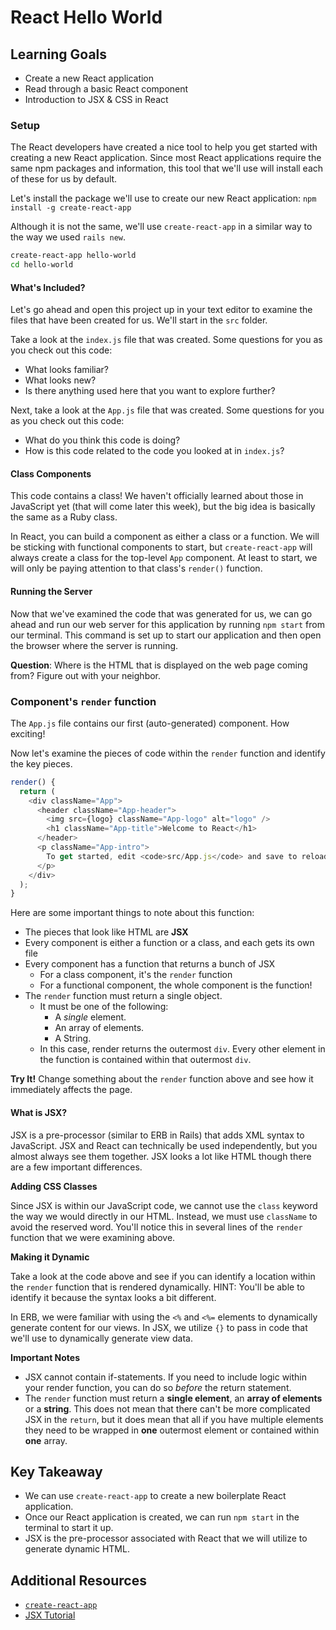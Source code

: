# React Hello World

## Learning Goals
- Create a new React application
- Read through a basic React component
- Introduction to JSX & CSS in React

### Setup
The React developers have created a nice tool to help you get started with creating a new React application. Since most React applications require the same npm packages and information, this tool that we'll use will install each of these for us by default.

Let's install the package we'll use to create our new React application:
`npm install -g create-react-app`

Although it is not the same, we'll use `create-react-app` in a similar way to the way we used `rails new`.

```bash
create-react-app hello-world
cd hello-world
```

#### What's Included?
Let's go ahead and open this project up in your text editor to examine the files that have been created for us. We'll start in the `src` folder.

Take a look at the `index.js` file that was created. Some questions for you as you check out this code:
- What looks familiar?
- What looks new?
- Is there anything used here that you want to explore further?

Next, take a look at the `App.js` file that was created. Some questions for you as you check out this code:
- What do you think this code is doing?
- How is this code related to the code you looked at in `index.js`?

#### Class Components

This code contains a class! We haven't officially learned about those in JavaScript yet (that will come later this week), but the big idea is basically the same as a Ruby class.

In React, you can build a component as either a class or a function. We will be sticking with functional components to start, but `create-react-app` will always create a class for the top-level `App` component. At least to start, we will only be paying attention to that class's `render()` function.

#### Running the Server

Now that we've examined the code that was generated for us, we can go ahead and run our web server for this application by running `npm start` from our terminal. This command is set up to start our application and then open the browser where the server is running.

**Question**: Where is the HTML that is displayed on the web page coming from? Figure out with your neighbor.

### Component's `render` function
The `App.js` file contains our first (auto-generated) component. How exciting!

Now let's examine the pieces of code within the `render` function and identify the key pieces.
```javascript
render() {
  return (
    <div className="App">
      <header className="App-header">
        <img src={logo} className="App-logo" alt="logo" />
        <h1 className="App-title">Welcome to React</h1>
      </header>
      <p className="App-intro">
        To get started, edit <code>src/App.js</code> and save to reload.
      </p>
    </div>
  );
}
```

Here are some important things to note about this function:
- The pieces that look like HTML are **JSX**
- Every component is either a function or a class, and each gets its own file
- Every component has a function that returns a bunch of JSX
  - For a class component, it's the `render` function
  - For a functional component, the whole component is the function!
- The `render` function must return a single object.
  - It must be one of the following:
    - A *single* element.
    - An array of elements.
    - A String.
  - In this case, render returns the outermost `div`. Every other element in the function is contained within that outermost `div`.

**Try It!** Change something about the `render` function above and see how it immediately affects the page.

#### What is JSX?
JSX is a pre-processor (similar to ERB in Rails) that adds XML syntax to JavaScript. JSX and React can technically be used independently, but you almost always see them together. JSX looks a lot like HTML though there are a few important differences.

**Adding CSS Classes**

Since JSX is within our JavaScript code, we cannot use the `class` keyword the way we would directly in our HTML. Instead, we must use `className` to avoid the reserved word. You'll notice this in several lines of the `render` function that we were examining above.

**Making it Dynamic**

Take a look at the code above and see if you can identify a location within the `render` function that is rendered dynamically. HINT: You'll be able to identify it because the syntax looks a bit different.

In ERB, we were familiar with using the `<%` and `<%=` elements to dynamically generate content for our views. In JSX, we utilize `{}` to pass in code that we'll use to dynamically generate view data.

**Important Notes**

- JSX cannot contain if-statements. If you need to include logic within your render function, you can do so _before_ the return statement.
- The `render` function must return a **single element**, an **array of elements** or a **string**. This does not mean that there can't be more complicated JSX in the `return`, but it does mean that all if you have multiple elements they need to be wrapped in **one** outermost element or contained within **one** array.

## Key Takeaway
- We can use `create-react-app` to create a new boilerplate React application.
- Once our React application is created, we can run `npm start` in the terminal to start it up.
- JSX is the pre-processor associated with React that we will utilize to generate dynamic HTML.

## Additional Resources
- [`create-react-app`](https://github.com/facebookincubator/create-react-app)
- [JSX Tutorial](http://buildwithreact.com/tutorial/jsx)
